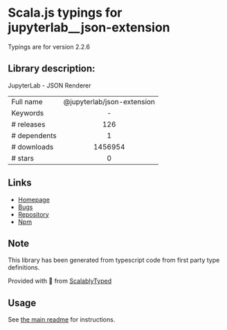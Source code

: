 
# Scala.js typings for jupyterlab__json-extension

Typings are for version 2.2.6

## Library description:
JupyterLab - JSON Renderer

|                    |                 |
| ------------------ | :-------------: |
| Full name          | @jupyterlab/json-extension |
| Keywords           | - |
| # releases         | 126 |
| # dependents       | 1 |
| # downloads        | 1456954 |
| # stars            | 0 |

## Links
- [Homepage](https://github.com/jupyterlab/jupyterlab)
- [Bugs](https://github.com/jupyterlab/jupyterlab/issues)
- [Repository](https://github.com/jupyterlab/jupyterlab)
- [Npm](https://www.npmjs.com/package/%40jupyterlab%2Fjson-extension)
    


## Note
This library has been generated from typescript code from first party type definitions.

Provided with :purple_heart: from [ScalablyTyped](https://github.com/oyvindberg/ScalablyTyped)

## Usage
See [the main readme](../../readme.md) for instructions.


